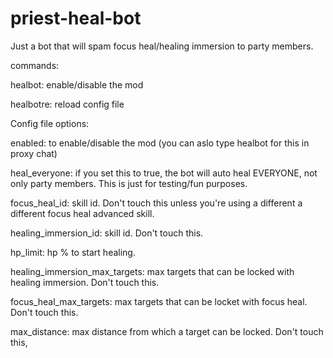# priest-heal-bot
Just a bot that will spam focus heal/healing immersion to party members.

commands:

  healbot: enable/disable the mod
  
  healbotre: reload config file

Config file options:

  enabled: to enable/disable the mod (you can aslo type healbot for this in proxy chat)

  heal_everyone: if you set this to true, the bot will auto heal EVERYONE, not only party members. This is just for testing/fun purposes.

  focus_heal_id: skill id. Don't touch this unless you're using a different a different focus heal advanced skill.

  healing_immersion_id: skill id. Don't touch this.

  hp_limit: hp % to start healing.

  healing_immersion_max_targets: max targets that can be locked with healing immersion. Don't touch this.

  focus_heal_max_targets: max targets that can be locket with focus heal. Don't touch this.

  max_distance: max distance from which a target can be locked. Don't touch this,
